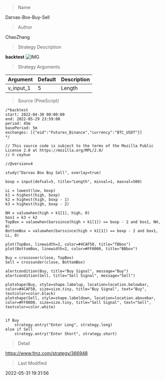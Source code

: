 
> Name

Darvas-Box-Buy-Sell

> Author

ChaoZhang

> Strategy Description



**backtest**
 ![IMG](https://www.fmz.com/upload/asset/10e8695aa04c6866260.png) 

> Strategy Arguments



|Argument|Default|Description|
|----|----|----|
|v_input_1|5|Length|


> Source (PineScript)

``` pinescript
/*backtest
start: 2022-04-30 00:00:00
end: 2022-05-29 23:59:00
period: 45m
basePeriod: 5m
exchanges: [{"eid":"Futures_Binance","currency":"BTC_USDT"}]
*/

// This source code is subject to the terms of the Mozilla Public License 2.0 at https://mozilla.org/MPL/2.0/
// © ceyhun

//@version=4

study("Darvas Box Buy Sell", overlay=true)

boxp = input(defval=5, title="Length", minval=1, maxval=500)

LL = lowest(low, boxp)
k1 = highest(high, boxp)
k2 = highest(high, boxp - 1)
k3 = highest(high, boxp - 2)

NH = valuewhen(high > k1[1], high, 0)
box1 = k3 < k2
TopBox = valuewhen(barssince(high > k1[1]) == boxp - 2 and box1, NH, 0)
BottomBox = valuewhen(barssince(high > k1[1]) == boxp - 2 and box1, LL, 0)

plot(TopBox, linewidth=2, color=#4CAF50, title="TBbox")
plot(BottomBox, linewidth=2, color=#FF0000, title="BBbox")

Buy = crossover(close, TopBox)
Sell = crossunder(close, BottomBox)

alertcondition(Buy, title="Buy Signal", message="Buy")
alertcondition(Sell, title="Sell Signal", message="Sell")

plotshape(Buy, style=shape.labelup, location=location.belowbar, color=#4CAF50, size=size.tiny, title="Buy Signal", text="Buy", textcolor=color.black)
plotshape(Sell, style=shape.labeldown, location=location.abovebar, color=#FF0000, size=size.tiny, title="Sell Signal", text="Sell", textcolor=color.white)


if Buy
    strategy.entry("Enter Long", strategy.long)
else if Sell
    strategy.entry("Enter Short", strategy.short)
```

> Detail

https://www.fmz.com/strategy/366948

> Last Modified

2022-05-31 19:31:56
